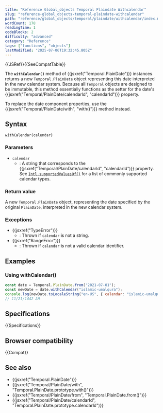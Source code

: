 ```yaml
---
title: "Reference Global_objects Temporal Plaindate Withcalendar"
slug: "reference-global_objects-temporal-plaindate-withcalendar"
path: "reference/global_objects/temporal/plaindate/withcalendar/index.md"
wordCount: 178
readingTime: 1
codeBlocks: 2
difficulty: "advanced"
category: "Reference"
tags: ["functions", "objects"]
lastModified: "2025-07-06T19:32:45.805Z"
---
```



{{JSRef}}{{SeeCompatTable}}

The **`withCalendar()`** method of {{jsxref("Temporal.PlainDate")}} instances returns a new `Temporal.PlainDate` object representing this date interpreted in the new calendar system. Because all `Temporal` objects are designed to be immutable, this method essentially functions as the setter for the date's {{jsxref("Temporal/PlainDate/calendarId", "calendarId")}} property.

To replace the date component properties, use the {{jsxref("Temporal/PlainDate/with", "with()")}} method instead.

## Syntax

```js-nolint
withCalendar(calendar)
```

### Parameters

- `calendar`
  - : A string that corresponds to the {{jsxref("Temporal/PlainDate/calendarId", "calendarId")}} property. See [`Intl.supportedValuesOf()`](/en-US/docs/Web/JavaScript/Reference/Global_Objects/Intl/supportedValuesOf#supported_calendar_types) for a list of commonly supported calendar types.

### Return value

A new `Temporal.PlainDate` object, representing the date specified by the original `PlainDate`, interpreted in the new calendar system.

### Exceptions

- {{jsxref("TypeError")}}
  - : Thrown if `calendar` is not a string.
- {{jsxref("RangeError")}}
  - : Thrown if `calendar` is not a valid calendar identifier.

## Examples

### Using withCalendar()

```js
const date = Temporal.PlainDate.from("2021-07-01");
const newDate = date.withCalendar("islamic-umalqura");
console.log(newDate.toLocaleString("en-US", { calendar: "islamic-umalqura" }));
// 11/21/1442 AH
```

## Specifications

{{Specifications}}

## Browser compatibility

{{Compat}}

## See also

- {{jsxref("Temporal.PlainDate")}}
- {{jsxref("Temporal/PlainDate/with", "Temporal.PlainDate.prototype.with()")}}
- {{jsxref("Temporal/PlainDate/from", "Temporal.PlainDate.from()")}}
- {{jsxref("Temporal/PlainDate/calendarId", "Temporal.PlainDate.prototype.calendarId")}}
